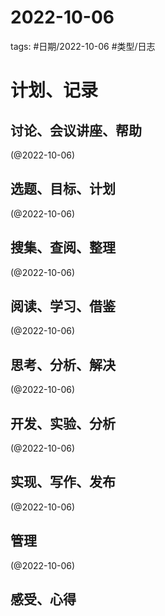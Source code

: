 

# 2022-10-06


tags: #日期/2022-10-06 #类型/日志 


# 计划、记录

## 讨论、会议讲座、帮助

(@2022-10-06)



## 选题、目标、计划

(@2022-10-06)



## 搜集、查阅、整理

(@2022-10-06)



## 阅读、学习、借鉴

(@2022-10-06)



## 思考、分析、解决

(@2022-10-06)



## 开发、实验、分析

(@2022-10-06)



## 实现、写作、发布

(@2022-10-06)





## 管理

(@2022-10-06)



## 感受、心得



